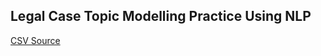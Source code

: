 ## Legal Case Topic Modelling Practice Using NLP

[CSV Source](https://www.kaggle.com/datasets/shivamb/legal-citation-text-classification)

